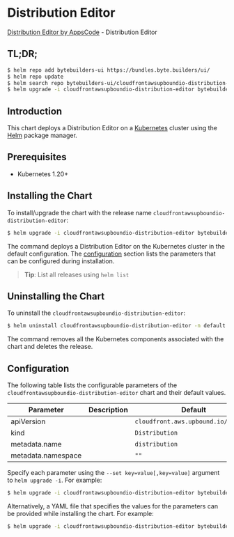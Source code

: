 # Distribution Editor

[Distribution Editor by AppsCode](https://byte.builders) - Distribution Editor

## TL;DR;

```bash
$ helm repo add bytebuilders-ui https://bundles.byte.builders/ui/
$ helm repo update
$ helm search repo bytebuilders-ui/cloudfrontawsupboundio-distribution-editor --version=v0.4.18
$ helm upgrade -i cloudfrontawsupboundio-distribution-editor bytebuilders-ui/cloudfrontawsupboundio-distribution-editor -n default --create-namespace --version=v0.4.18
```

## Introduction

This chart deploys a Distribution Editor on a [Kubernetes](http://kubernetes.io) cluster using the [Helm](https://helm.sh) package manager.

## Prerequisites

- Kubernetes 1.20+

## Installing the Chart

To install/upgrade the chart with the release name `cloudfrontawsupboundio-distribution-editor`:

```bash
$ helm upgrade -i cloudfrontawsupboundio-distribution-editor bytebuilders-ui/cloudfrontawsupboundio-distribution-editor -n default --create-namespace --version=v0.4.18
```

The command deploys a Distribution Editor on the Kubernetes cluster in the default configuration. The [configuration](#configuration) section lists the parameters that can be configured during installation.

> **Tip**: List all releases using `helm list`

## Uninstalling the Chart

To uninstall the `cloudfrontawsupboundio-distribution-editor`:

```bash
$ helm uninstall cloudfrontawsupboundio-distribution-editor -n default
```

The command removes all the Kubernetes components associated with the chart and deletes the release.

## Configuration

The following table lists the configurable parameters of the `cloudfrontawsupboundio-distribution-editor` chart and their default values.

|     Parameter      | Description |                    Default                     |
|--------------------|-------------|------------------------------------------------|
| apiVersion         |             | <code>cloudfront.aws.upbound.io/v1beta1</code> |
| kind               |             | <code>Distribution</code>                      |
| metadata.name      |             | <code>distribution</code>                      |
| metadata.namespace |             | <code>""</code>                                |


Specify each parameter using the `--set key=value[,key=value]` argument to `helm upgrade -i`. For example:

```bash
$ helm upgrade -i cloudfrontawsupboundio-distribution-editor bytebuilders-ui/cloudfrontawsupboundio-distribution-editor -n default --create-namespace --version=v0.4.18 --set apiVersion=cloudfront.aws.upbound.io/v1beta1
```

Alternatively, a YAML file that specifies the values for the parameters can be provided while
installing the chart. For example:

```bash
$ helm upgrade -i cloudfrontawsupboundio-distribution-editor bytebuilders-ui/cloudfrontawsupboundio-distribution-editor -n default --create-namespace --version=v0.4.18 --values values.yaml
```
